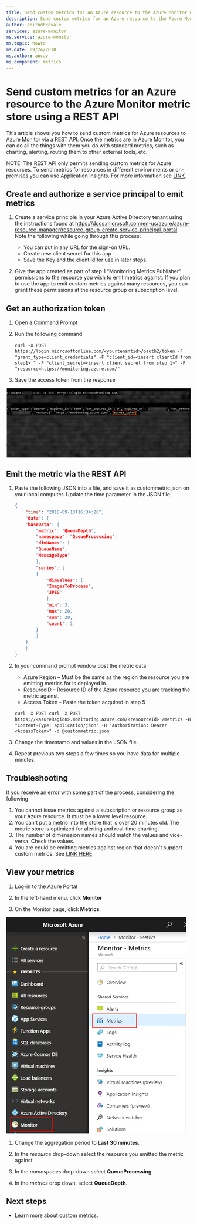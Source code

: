 ```yaml
---
title: Send custom metrics for an Azure resource to the Azure Monitor metric store using a REST API
description: Send custom metrics for an Azure resource to the Azure Monitor metric store using a REST API
author: anirudhcavale
services: azure-monitor
ms.service: azure-monitor
ms.topic: howto
ms.date: 09/24/2018
ms.author: ancav
ms.component: metrics
---
```

# Send custom metrics for an Azure resource to the Azure Monitor metric store using a REST API

This article shows you how to send custom metrics for Azure resources to Azure Monitor via a REST API.  Once the metrics are in Azure Monitor, you can do all the things with them you do with standard metrics, such as charting, alerting, routing them to other external tools, etc.  

NOTE: The REST API only permits sending custom metrics for Azure resources. To send metrics for resources in different environments or on-premises you can use Application Insights. For more information see [LINK]().  


## Create and authorize a service principal to emit metrics 

1. Create a service principle in your Azure Active Directory tenant using the instructions found at  https://docs.microsoft.com/en-us/azure/azure-resource-manager/resource-group-create-service-principal-portal. Note the following while going through this process: 
    - You can put in any URL for the sign-on URL.  
    - Create new client secret for this app  
    - Save the Key and the client id for use in later steps.  

1. Give the app created as part of step 1 “Monitoring Metrics Publisher” permissions to the resource you wish to emit metrics against. If you plan to use the app to emit custom metrics against many resources, you can grant these permissions at the resource group or subscription level. 

## Get an authorization token
1. Open a Command Prompt 

1. Run the following command
    ```shell
    curl -X POST https://login.microsoftonline.com/<yourtenantid>/oauth2/token -F "grant_type=client_credentials" -F "client_id=<insert clientId from step1> " -F "client_secret=<insert client secret from step 1>" -F "resource=https://monitoring.azure.com/"
    ```
1. Save the access token from the response

![Access Token](./media/metrics-store-custom-rest-api/accesstoken.png)

## Emit the metric via the REST API 

1. Paste the following JSON into a file, and save it as custommetric.json on your local computer. Update the time parameter in the JSON file. 
    ```json
    { 
        "time": "2018-09-13T16:34:20”, 
        "data": { 
        "baseData": { 
            "metric": "QueueDepth", 
            "namespace": "QueueProcessing", 
            "dimNames": [ 
            "QueueName", 
            "MessageType" 
            ], 
            "series": [ 
            { 
                "dimValues": [ 
                "ImagesToProcess", 
                "JPEG" 
                ], 
                "min": 3, 
                "max": 20, 
                "sum": 28, 
                "count": 3 
            } 
            ] 
        } 
        } 
    } 
    ``` 

1. In your command prompt window post the metric data 
    - Azure Region – Must be the same as the region the resource you are emitting metrics for is deployed in. 
    - ResourceID –  Resource ID of the Azure resource you are tracking the metric against.  
    - Access Token – Paste the token acquired in step 5 
    ```Shell 
    curl -X POST curl -X POST https://<azureRegion>.monitoring.azure.com/<resourceId> /metrics -H "Content-Type: application/json" -H "Authorization: Bearer <AccessToken>" -d @custommetric.json 
    ```
1. Change the timestamp and values in the JSON file. 
1. Repeat previous two steps a few times so you have data for multiple minutes.

## Troubleshooting 
If you receive an error with some part of the process, considering the following

1. You cannot issue metrics against a subscription or resource group as your Azure resource.  It must be a lower level resource. 
1. You can't put a metric into the store that is over 20 minutes old. The metric store is optimized for alerting and real-time charting. 
2. The number of dimensaion names should match the values and vice-versa. Check the values. 
2. You are could be emitting metrics against region that doesn’t support custom metrics. See [LINK HERE]() 



## View your metrics 

1. Log-in to the Azure Portal 

1. In the left-hand menu, click **Monitor** 

1. On the Monitor page, click **Metrics**. 

![Access Token](./media/metrics-store-custom-rest-api/metrics.png) 

1. Change the aggregation period to **Last 30 minutes**.  

1. In the *resource* drop-down select the resource you emitted the metric against.  

1. In the *namespaces* drop-down select **QueueProcessing** 

1. In the *metrics* drop down, select **QueueDepth**.  

 


## Next steps
- Learn more about [custom metrics](monitoring-overview-alerts.md).